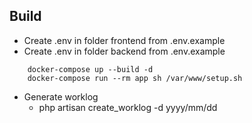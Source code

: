 ## Build
- Create .env in folder frontend from .env.example
- Create .env in folder backend from .env.example
```
    docker-compose up --build -d
    docker-compose run --rm app sh /var/www/setup.sh
```

- Generate worklog 
    - php artisan create_worklog -d yyyy/mm/dd